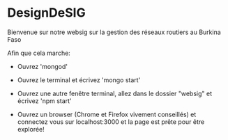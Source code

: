 # DesignDeSIG
Bienvenue sur notre websig sur la gestion des réseaux routiers au Burkina Faso

Afin que cela marche:

- Ouvrez 'mongod'

- Ouvrez le terminal et écrivez 'mongo start'

- Ouvrez une autre fenêtre terminal, allez dans le dossier "websig" et écrivez 'npm start'

- Ouvrez un browser (Chrome et Firefox vivement conseillés) et connectez vous sur localhost:3000 et la page est prête pour être explorée!

